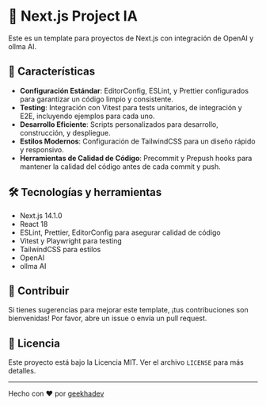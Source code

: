 # 🚀 Next.js Project IA

Este es un template para proyectos de Next.js con integración de OpenAI y ollma AI.

## 🌟 Características

- **Configuración Estándar**: EditorConfig, ESLint, y Prettier configurados para garantizar un código limpio y consistente.
- **Testing**: Integración con Vitest para tests unitarios, de integración y E2E, incluyendo ejemplos para cada uno.
- **Desarrollo Eficiente**: Scripts personalizados para desarrollo, construcción, y despliegue.
- **Estilos Modernos**: Configuración de TailwindCSS para un diseño rápido y responsivo.
- **Herramientas de Calidad de Código**: Precommit y Prepush hooks para mantener la calidad del código antes de cada commit y push.

## 🛠️ Tecnologías y herramientas

- Next.js 14.1.0
- React 18
- ESLint, Prettier, EditorConfig para asegurar calidad de código
- Vitest y Playwright para testing
- TailwindCSS para estilos
- OpenAI
- ollma AI

## 🤝 Contribuir

Si tienes sugerencias para mejorar este template, ¡tus contribuciones son bienvenidas! Por favor, abre un issue o envía un pull request.

## 📝 Licencia

Este proyecto está bajo la Licencia MIT. Ver el archivo `LICENSE` para más detalles.

---

Hecho con ❤️ por [geekhadev](https://geekha.dev)
